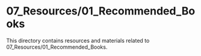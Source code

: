 # 07_Resources/01_Recommended_Books
This directory contains resources and materials related to 07_Resources/01_Recommended_Books.
